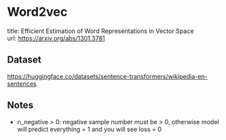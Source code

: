 # Word2vec
title: Efficient Estimation of Word Representations in Vector Space  
url: https://arxiv.org/abs/1301.3781  

## Dataset
https://huggingface.co/datasets/sentence-transformers/wikipedia-en-sentences

## Notes
- n_negative > 0: negative sample number must be > 0, otherwise model will predict everything = 1 and you will see loss = 0